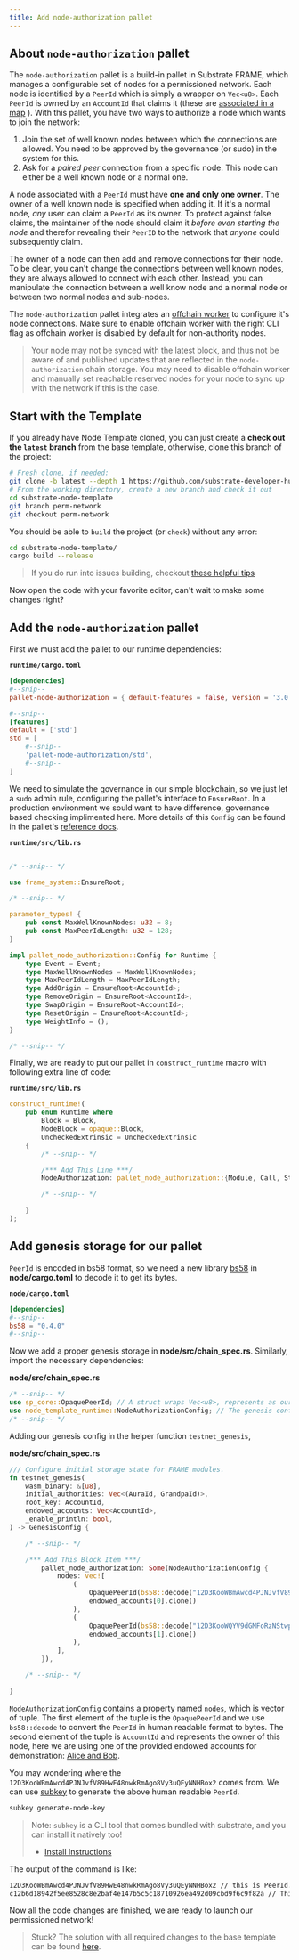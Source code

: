 ```yaml
---
title: Add node-authorization pallet
---
```


## About `node-authorization` pallet

The `node-authorization` pallet is a build-in pallet in Substrate FRAME, which manages
a configurable set of nodes for a permissioned network.
Each node is identified by a `PeerId` which is simply a wrapper on `Vec<u8>`.
Each `PeerId` is owned by an `AccountId` that claims it
(these are 
[associated in a map](https://substrate.dev/rustdocs/latest/pallet_node_authorization/struct.Owners.html)
). With this pallet, you have two ways to authorize a node which wants to join the network:

1. Join the set of well known nodes between which the connections are allowed.
    You need to be approved by the governance (or sudo) in the system for this.
2. Ask for a *paired peer* connection from a specific node.
    This node can either be a well known node or a normal one.

A node associated with a `PeerId` must have **one and only one owner**.
The owner of a well known node is specified when adding it.
If it's a normal node, *any* user can claim a `PeerId` as its owner.
To protect against false claims, the maintainer of the node should claim it 
*before even starting the node* and therefor revealing their `PeerID` to the network that
*anyone* could subsequently claim.

The owner of a node can then add and remove connections for their node.
To be clear, you can't change the connections between well known nodes,
they are always allowed to connect with each other.
Instead, you can manipulate the connection between a well know node
and a normal node or between two normal nodes and sub-nodes.

The `node-authorization` pallet integrates an
[offchain worker](../../knowledgebase/learn-substrate/off-chain-features#off-chain-workers)
to configure it's node connections. Make sure to enable offchain worker with
the right CLI flag as offchain worker is disabled by default for non-authority nodes.

> Your node may not be synced with the latest block, and thus not be aware of and published updates
> that are reflected in the `node-authorization` chain storage. You may need to disable offchain worker
> and manually set reachable reserved nodes for your node to sync up with the network if this is the case.

## Start with the Template

If you already have Node Template cloned, you can just create a
**check out the `latest` branch** from the base template,
otherwise, clone this branch of the project:

```bash
# Fresh clone, if needed:
git clone -b latest --depth 1 https://github.com/substrate-developer-hub/substrate-node-template
# From the working directory, create a new branch and check it out
cd substrate-node-template
git branch perm-network
git checkout perm-network
```

You should be able to `build` the project (or `check`) without any error:

```bash
cd substrate-node-template/
cargo build --release
```

> If you do run into issues building, checkout
> [these helpful tips](../../knowledgebase/getting-started/#2-rust-developer-environment)

Now open the code with your favorite editor, can't wait to make some changes right?

## Add the `node-authorization` pallet

First we must add the pallet to our runtime dependencies:

**`runtime/Cargo.toml`**

```TOML
[dependencies]
#--snip--
pallet-node-authorization = { default-features = false, version = '3.0.0' }

#--snip--
[features]
default = ['std']
std = [
    #--snip--
    'pallet-node-authorization/std',
    #--snip--
]
```
We need to simulate the governance in our simple blockchain, so we just let a `sudo` admin rule, 
configuring the pallet's interface to `EnsureRoot`. In a production environment we sould want to have 
difference, governance based checking implimented here. More details of this `Config` can be found in
the pallet's 
[reference docs](https://docs.rs/pallet-node-authorization/3.0.0/pallet_node_authorization/trait.Config.html).

**`runtime/src/lib.rs`**

```rust

/* --snip-- */

use frame_system::EnsureRoot;

/* --snip-- */

parameter_types! {
    pub const MaxWellKnownNodes: u32 = 8;
    pub const MaxPeerIdLength: u32 = 128;
}

impl pallet_node_authorization::Config for Runtime {
    type Event = Event;
    type MaxWellKnownNodes = MaxWellKnownNodes;
    type MaxPeerIdLength = MaxPeerIdLength;
    type AddOrigin = EnsureRoot<AccountId>;
    type RemoveOrigin = EnsureRoot<AccountId>;
    type SwapOrigin = EnsureRoot<AccountId>;
    type ResetOrigin = EnsureRoot<AccountId>;
    type WeightInfo = ();
}

/* --snip-- */
```

Finally, we are ready to put our pallet in `construct_runtime` macro with following extra line of code:

**`runtime/src/lib.rs`**

```rust
construct_runtime!(
    pub enum Runtime where
        Block = Block,
        NodeBlock = opaque::Block,
        UncheckedExtrinsic = UncheckedExtrinsic
    {
        /* --snip-- */

        /*** Add This Line ***/
        NodeAuthorization: pallet_node_authorization::{Module, Call, Storage, Event<T>, Config<T>},

        /* --snip-- */

    }
);
```

## Add genesis storage for our pallet

`PeerId` is encoded in bs58 format, so we need a new library
[bs58](https://docs.rs/bs58/0.3.1/bs58/) in **node/cargo.toml** to decode it to get its bytes.

**`node/cargo.toml`**

```TOML
[dependencies]
#--snip--
bs58 = "0.4.0"
#--snip--
```

Now we add a proper genesis storage in **node/src/chain_spec.rs**. Similarly, import the necessary dependencies:

**node/src/chain_spec.rs**

```rust
/* --snip-- */
use sp_core::OpaquePeerId; // A struct wraps Vec<u8>, represents as our `PeerId`.
use node_template_runtime::NodeAuthorizationConfig; // The genesis config that serves for our pallet.
/* --snip-- */
```

Adding our genesis config in the helper function `testnet_genesis`,

**node/src/chain_spec.rs**

```rust
/// Configure initial storage state for FRAME modules.
fn testnet_genesis(
    wasm_binary: &[u8],
    initial_authorities: Vec<(AuraId, GrandpaId)>,
    root_key: AccountId,
    endowed_accounts: Vec<AccountId>,
    _enable_println: bool,
) -> GenesisConfig {

    /* --snip-- */

    /*** Add This Block Item ***/
        pallet_node_authorization: Some(NodeAuthorizationConfig {
            nodes: vec![
                (
                    OpaquePeerId(bs58::decode("12D3KooWBmAwcd4PJNJvfV89HwE48nwkRmAgo8Vy3uQEyNNHBox2").into_vec().unwrap()),
                    endowed_accounts[0].clone()
                ),
                (
                    OpaquePeerId(bs58::decode("12D3KooWQYV9dGMFoRzNStwpXztXaBUjtPqi6aU76ZgUriHhKust").into_vec().unwrap()),
                    endowed_accounts[1].clone()
                ),
            ],
        }),

    /* --snip-- */

}
```

`NodeAuthorizationConfig` contains a property named `nodes`, which is vector of tuple.
The first element of the tuple is the `OpaquePeerId` and we use `bs58::decode` to convert
the `PeerId` in human readable format to bytes. The second element of the tuple is `AccountId`
and represents the owner of this node, here we are using one of the provided endowed accounts
for demonstration: [Alice and Bob](../../knowledgebase/integrate/subkey#well-known-keys).

<!-- TODO: update to use the `key` embedded CLI tool with the node, reference subkey as option -->

You may wondering where the `12D3KooWBmAwcd4PJNJvfV89HwE48nwkRmAgo8Vy3uQEyNNHBox2` comes from.
We can use [subkey](../../knowledgebase/integrate/subkey#generating-node-keys) to generate 
the above human readable `PeerId`.

```bash
subkey generate-node-key
```

> Note: `subkey` is a CLI tool that comes bundled with substrate, and you can install it natively too!
>  - [Install Instructions](../../knowledgebase/integrate/subkey#installation)

The output of the command is like:

```bash
12D3KooWBmAwcd4PJNJvfV89HwE48nwkRmAgo8Vy3uQEyNNHBox2 // this is PeerId.
c12b6d18942f5ee8528c8e2baf4e147b5c5c18710926ea492d09cbd9f6c9f82a // This is node-key.
```

Now all the code changes are finished, we are ready to launch our permissioned network!

> Stuck? The solution with all required changes to the base template can be found [here](https://github.com/substrate-developer-hub/substrate-node-template/tree/tutorials/solutions/permissioned-network-v3).
